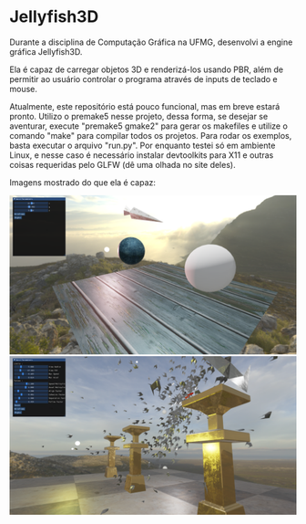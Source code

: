 # Jellyfish3D
Durante a disciplina de Computação Gráfica na UFMG, desenvolvi a engine gráfica Jellyfish3D. 

Ela é capaz de carregar objetos 3D e renderizá-los usando PBR, além de permitir ao usuário controlar o programa através de inputs de teclado e mouse. 

Atualmente, este repositório está pouco funcional, mas em breve estará pronto. Utilizo o premake5 nesse projeto, dessa forma, se desejar se aventurar, execute "premake5 gmake2" para gerar os makefiles e utilize o comando "make" para compilar todos os projetos. Para rodar os exemplos, basta executar o arquivo "run.py". Por enquanto testei só em ambiente Linux, e nesse caso é necessário instalar devtoolkits para X11 e outras coisas requeridas pelo GLFW (dê uma olhada no site deles).

Imagens mostrado do que ela é capaz:

![Alt text](Prints/Sandbox.png?raw=true "Sandbox")
![Alt text](Prints/Boids.png?raw=true "Boids")
